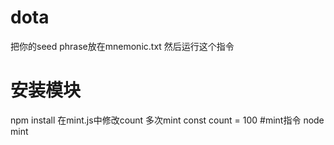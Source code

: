 # dota
把你的seed phrase放在mnemonic.txt
然后运行这个指令
# 安装模块
npm install
在mint.js中修改count 多次mint
const count = 100
#mint指令
node mint
